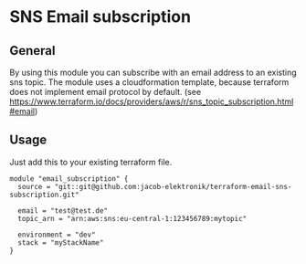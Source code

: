 # SNS Email subscription

## General

By using this module you can subscribe with an email address to an existing sns topic.
The module uses a cloudformation template, because terraform does not implement email protocol by default. (see https://www.terraform.io/docs/providers/aws/r/sns_topic_subscription.html#email)

## Usage

Just add this to your existing terraform file.

```hcl-terraform
module "email_subscription" {
  source = "git::git@github.com:jacob-elektronik/terraform-email-sns-subscription.git"

  email = "test@test.de"
  topic_arn = "arn:aws:sns:eu-central-1:123456789:mytopic"
  
  environment = "dev"
  stack = "myStackName"
}
```